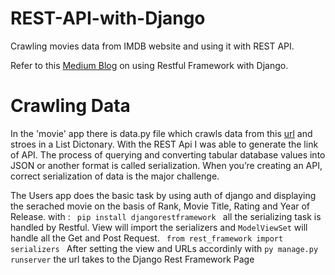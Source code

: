 # REST-API-with-Django
Crawling movies data from IMDB website and using it with REST API.

Refer to this [Medium Blog](https://medium.com/swlh/build-your-first-rest-api-with-django-rest-framework-e394e39a482c) on using Restful Framework with Django. 

# Crawling Data
In the 'movie' app there is data.py file which crawls data from this [url](https://www.imdb.com/chart/top?ref_=nv_mv_250) and stroes in a List Dictonary. 
With the REST Api I was able to generate the link of API.
The process of querying and converting tabular database values into JSON or another format is called serialization. When you’re creating an API, correct serialization of data is the major challenge.

The Users app does the basic task by using auth of django and displaying the serached movie on the basis of Rank, Movie Title, Rating and Year of Release. 
with :
```  pip install djangorestframework  ```
all the serializing task is handled by Restful.
View will import the serializers and ```ModelViewSet``` will handle all the Get and Post Request.
```  from rest_framework import serializers  ```
After setting the view and URLs accordinly with 
``` py manage.py runserver ``` the url takes to the Django Rest Framework Page

